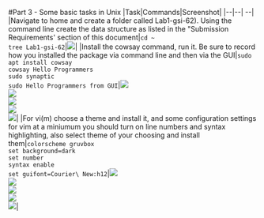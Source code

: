 #Part 3 - Some basic tasks in Unix
|Task|Commands|Screenshot|
|--|--| --|
|Navigate to home and create a folder called Lab1-gsi-62). Using the command line create the data structure as listed in the "Submission Requirements' section of this document|`cd ~`<br>`tree Lab1-gsi-62`|![](img/treecommand.png)|
|Install the cowsay command, run it. Be sure to record how you installed the package via command line and then via the GUI|`sudo apt install cowsay`<br>`cowsay Hello Programmers`<br>`sudo synaptic`<br>`sudo Hello Programmers from GUI`|![](img/cowsaycommandTerminal.png) <br> ![](img/cowsaycommandGuiStep1.png) <br> ![](img/cowsaycommandGuiStep2.png) <br> ![](img/cowsaycommandGuiStep3.png) <br> ![](img/cowsaycommandGuiStep4.png)|
|For vi(m) choose a theme and install it, and some configuration settings for vim at a miniumum you should turn on line numbers and syntax highlighting, also select theme of your choosing and install them|`colorscheme gruvbox`<br>`set background=dark`<br>`set number`<br>`syntax enable`<br>`set guifont=Courier\ New:h12`|![](img/updateViThemeStep1.png)<br>![](img/updateViThemeStep2.png)<br>![](img/updateViThemeStep3.png)<br>![](img/updateViThemeStep4.png)<br>![](img/updateViThemeStep5.png)|